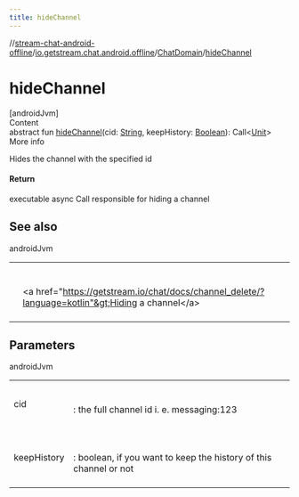```yaml
---
title: hideChannel
---
```

//[stream-chat-android-offline](../../../index.md)/[io.getstream.chat.android.offline](../index.md)/[ChatDomain](index.md)/[hideChannel](hideChannel.md)



# hideChannel  
[androidJvm]  
Content  
abstract fun [hideChannel](hideChannel.md)(cid: [String](https://kotlinlang.org/api/latest/jvm/stdlib/kotlin/-string/index.html), keepHistory: [Boolean](https://kotlinlang.org/api/latest/jvm/stdlib/kotlin/-boolean/index.html)): Call&lt;[Unit](https://kotlinlang.org/api/latest/jvm/stdlib/kotlin/-unit/index.html)&gt;  
More info  


Hides the channel with the specified id



#### Return  


executable async Call responsible for hiding a channel



## See also  
  
androidJvm  
  
| | |
|---|---|
| <a name="io.getstream.chat.android.offline/ChatDomain/hideChannel/#kotlin.String#kotlin.Boolean/PointingToDeclaration/"></a>| <a name="io.getstream.chat.android.offline/ChatDomain/hideChannel/#kotlin.String#kotlin.Boolean/PointingToDeclaration/"></a><br/><br/>&lt;a href="https://getstream.io/chat/docs/channel_delete/?language=kotlin"&gt;Hiding a channel&lt;/a&gt;<br/><br/>|
  


## Parameters  
  
androidJvm  
  
| | |
|---|---|
| <a name="io.getstream.chat.android.offline/ChatDomain/hideChannel/#kotlin.String#kotlin.Boolean/PointingToDeclaration/"></a>cid| <a name="io.getstream.chat.android.offline/ChatDomain/hideChannel/#kotlin.String#kotlin.Boolean/PointingToDeclaration/"></a><br/><br/>: the full channel id i. e. messaging:123<br/><br/>|
| <a name="io.getstream.chat.android.offline/ChatDomain/hideChannel/#kotlin.String#kotlin.Boolean/PointingToDeclaration/"></a>keepHistory| <a name="io.getstream.chat.android.offline/ChatDomain/hideChannel/#kotlin.String#kotlin.Boolean/PointingToDeclaration/"></a><br/><br/>: boolean, if you want to keep the history of this channel or not<br/><br/>|
  
  



